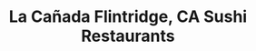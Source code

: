 ---
layout: city
title: La Cañada Flintridge, CA Sushi Restaurants
permalink: /california/la-canada-flintridge/
stateAbbr: CA
stateName: California
cityName: La Cañada Flintridge

---